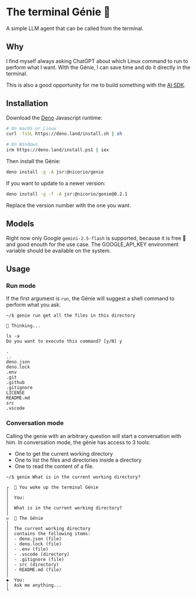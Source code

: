 # The terminal Génie 🧞

A simple LLM agent that can be called from the terminal.

## Why

I find myself always asking ChatGPT about which Linux command to run to perform what I want. With the Génie, I can save time and do it directly in the terminal.

This is also a good opportunity for me to build something with the [AI SDK](https://ai-sdk.dev/).

## Installation

Download the [Deno](https://deno.com/) Javascript runtime:

```sh
# On macOS or Linux
curl -fsSL https://deno.land/install.sh | sh

# On Windows
irm https://deno.land/install.ps1 | iex
```

Then install the Génie:

```sh
deno install -g -A jsr:@nicorio/genie
```

If you want to update to a newer version:

```sh
deno install -g -f -A jsr:@nicorio/genie@0.2.1
```

Replace the version number with the one you want.

## Models

Right now only Google `gemini-2.5-flash` is supported, because it is free 🤑 and good enouth for the use case. The GOOGLE_API_KEY environment variable should be available on the system.

## Usage

### Run mode

If the first argument is `run`, the Génie will suggest a shell command to perform what you ask.

```
~/$ genie run get all the files in this directory

🧞 Thinking...

ls -a
Do you want to execute this command? [y/N] y

.
..
deno.json
deno.lock
.env
.git
.github
.gitignore
LICENSE
README.md
src
.vscode
```

### Conversation mode

Calling the genie with an arbitrary question will start a conversation with him. In conversation mode, the génie has access to 3 tools:

- One to get the current working directory
- One to list the files and directories inside a directory
- One to read the content of a file.

```
~/$ genie What is in the current working directory?

┌  🧞 You woke up the terminal Génie
│
│  You:
│
│  What is in the current working directory?
│
◇  🧞 The Génie
│
│  The current working directory
│  contains the following items:
│  - deno.json (file)
│  - deno.lock (file)
│  - .env (file)
│  - .vscode (directory)
│  - .gitignore (file)
│  - src (directory)
│  - README.md (file)
│
◆  You:
│  Ask me anything...
└
```
